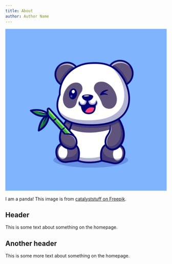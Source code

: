 ```yaml
---
title: About
author: Author Name
---
```

![&nbsp;](static/3400_3_02.jpg#radial)

I am a panda! This image is from [catalyststuff on Freepik](https://www.freepik.com/free-vector/cute-panda-with-bamboo_13716079.htm).

## Header

This is some text about something on the homepage.

## Another header

This is some more text about something on the homepage.
